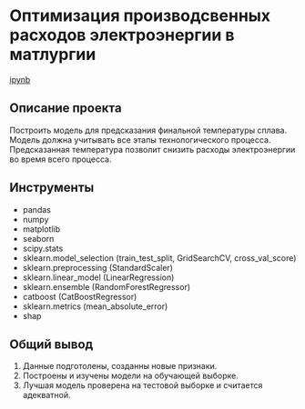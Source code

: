 # Оптимизация производсвенных расходов электроэнергии в матлургии
[ipynb](https://github.com/SeleznevVA/Portfolio/blob/718c7caf7c659ccceb1a6b81872fe34076c297be/%D0%9E%D0%BF%D1%82%D0%B8%D0%BC%D0%B8%D0%B7%D0%B0%D1%86%D0%B8%D1%8F%20%D0%BF%D1%80%D0%BE%D0%B8%D0%B7%D0%B2%D0%BE%D0%B4%D1%81%D0%B2%D0%B5%D0%BD%D0%BD%D1%8B%D1%85%20%D1%80%D0%B0%D1%81%D1%85%D0%BE%D0%B4%D0%BE%D0%B2%20%D1%8D%D0%BB%D0%B5%D0%BA%D1%82%D1%80%D0%BE%D1%8D%D0%BD%D0%B5%D1%80%D0%B3%D0%B8%D0%B8%20%D0%B2%20%D0%BC%D0%B0%D1%82%D0%BB%D1%83%D1%80%D0%B3%D0%B8%D0%B8/%D0%9E%D0%BF%D1%82%D0%B8%D0%BC%D0%B8%D0%B7%D0%B0%D1%86%D0%B8%D1%8F%20%D0%BF%D1%80%D0%BE%D0%B8%D0%B7%D0%B2%D0%BE%D0%B4%D1%81%D0%B2%D0%B5%D0%BD%D0%BD%D1%8B%D1%85%20%D1%80%D0%B0%D1%81%D1%85%D0%BE%D0%B4%D0%BE%D0%B2%20%D1%8D%D0%BB%D0%B5%D0%BA%D1%82%D1%80%D0%BE%D1%8D%D0%BD%D0%B5%D1%80%D0%B3%D0%B8%D0%B8%20%D0%B2%20%D0%BC%D0%B0%D1%82%D0%BB%D1%83%D1%80%D0%B3%D0%B8%D0%B8.ipynb)
## Описание проекта

Построить модель для предсказания финальной температуры сплава. Модель должна учитывать все этапы технологического процесса. Предсказанная температура позволит снизить расходы электроэнергии во время всего процесса.


## Инструменты 
* pandas
* numpy
* matplotlib
* seaborn
* scipy.stats
* sklearn.model_selection (train_test_split, GridSearchCV, cross_val_score)
* sklearn.preprocessing (StandardScaler)
* sklearn.linear_model (LinearRegression)
* sklearn.ensemble (RandomForestRegressor)
* catboost (CatBoostRegressor)
* sklearn.metrics (mean_absolute_error) 
* shap 

## Общий вывод 
1. Данные подготолены, созданны новые признаки.
2. Построены и изучены модели на обучающей выборке.
3. Лучшая модель проверена на тестовой выборке и считается адекватной. 
